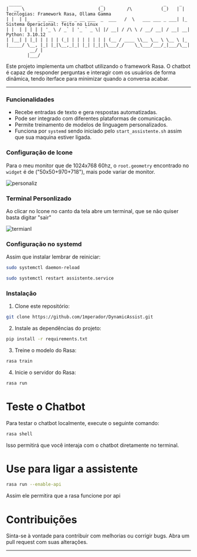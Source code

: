```
 _____                              _                       _     _   
|  __ \                            (_)        /\           (_)   | |     Tecnlogias: Framework Rasa, Ollama Gamma
| |  | |_   _ _ __   __ _ _ __ ___  _  ___   /  \   ___ ___ _ ___| |_    Sistema Operacional: feito no Linux
| |  | | | | | '_ \ / _` | '_ ` _ \| |/ __| / /\ \ / __/ __| / __| __|   Python: 3.10.12
| |__| | |_| | | | | (_| | | | | | | | (__ / ____ \\__ \__ \ \__ \ |_ 
|_____/ \__, |_| |_|\__,_|_| |_| |_|_|\___/_/    \_\___/___/_|___/\__|
         __/ |                                                        
        |___/          
```
Este projeto implementa um chatbot utilizando o framework Rasa. O chatbot é capaz de responder perguntas e interagir com os usuários de forma dinâmica, tendo iterface para minimizar quando a conversa acabar.

---

### Funcionalidades
- Recebe entradas de texto e gera respostas automatizadas.
- Pode ser integrado com diferentes plataformas de comunicação.
- Permite treinamento de modelos de linguagem personalizados.
- Funciona por `systemd` sendo iniciado pelo `start_assistente.sh` assim que sua maquina estiver ligada.

### Configuração de Icone
Para o meu monitor que de 1024x768 60hz, o `root.geometry` encontrado no `widget` é de ("50x50+970+718"), mais pode variar de monitor.

![personaliz](https://github.com/user-attachments/assets/a094a6c3-7197-4177-8a9a-3d900ee1f80a)

### Terminal Personlizado
Ao clicar no Icone no canto da tela abre um terminal, que se não quiser basta digitar "sair"

![termianl](https://github.com/user-attachments/assets/7798545c-0088-4f33-9897-99eec7fc9e6d)



### Configuração no systemd
Assim que instalar lembrar de reiniciar:
```bash
sudo systemctl daemon-reload
```

```bash
sudo systemctl restart assistente.service
```


### Instalação
1. Clone este repositório:

```bash 
git clone https://github.com/1mperador/DynamicAssist.git
```

2. Instale as dependências do projeto:

```bash
pip install -r requirements.txt
```
3. Treine o modelo do Rasa:

```bash
rasa train
```
4. Inicie o servidor do Rasa:

```bash
rasa run
```

# Teste o Chatbot
Para testar o chatbot localmente, execute o seguinte comando:
```bash
rasa shell
```
Isso permitirá que você interaja com o chatbot diretamente no terminal.

# Use para ligar a assistente
```bash
rasa run --enable-api

```
Assim ele permitira que a rasa funcione por api


# Contribuições
Sinta-se à vontade para contribuir com melhorias ou corrigir bugs. Abra um pull request com suas alterações.

---
